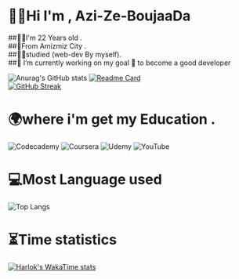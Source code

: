# 👨‍💻Hi I'm , Azi-Ze-BoujaaDa

##🙋‍♂️I'm 22 Years old .</br>
##🌄From Amizmiz City .</br>
##👨‍🎓studied (web-dev By myself).</br>
##🔭 I’m currently working on my goal 🎯 to become a good developer</br>



![Anurag's GitHub stats](https://github-readme-stats.vercel.app/api?username=aziz-boujaada&theme=dark&show_icons=true)
[![Readme Card](https://github-readme-stats.vercel.app/api/pin/?username=aziz-boujaada&repo=Azi-Ze-BoujaaDa)](https://github.com/aziz-boujaada/Azi-Ze-BoujaaDa.git)</br>
[![GitHub Streak](https://streak-stats.demolab.com?user=aziz-boujaada&theme=radical&hide_border=true&border_radius=4)](https://git.io/streak-stats)

# 🌍where i'm get my Education .</br>

![Codecademy](https://img.shields.io/badge/Codecademy-FFF0E5?style=for-the-badge&logo=codecademy&logoColor=1F243A)
![Coursera](https://img.shields.io/badge/Coursera-%230056D2.svg?style=for-the-badge&logo=Coursera&logoColor=white)
![Udemy](https://img.shields.io/badge/Udemy-A435F0?style=for-the-badge&logo=Udemy&logoColor=white)
![YouTube](https://img.shields.io/badge/YouTube-%23FF0000.svg?style=for-the-badge&logo=YouTube&logoColor=white)


 # 💻Most Language used
![Top Langs](https://github-readme-stats.vercel.app/api/top-langs/?username=aziz-boujaada&progress=true)
# ⏳Time statistics
[![Harlok's WakaTime stats](https://github-readme-stats.vercel.app/api/wakatime?username=azizboujaada12)](https://github.com/aziz-boujaada/Azi-Ze-BoujaaDa.git)


